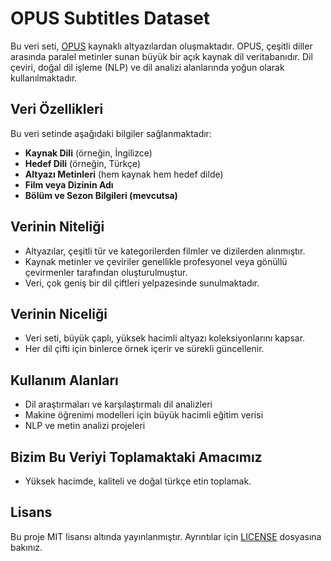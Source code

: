 # OPUS Subtitles Dataset

Bu veri seti, [OPUS](https://opus.nlpl.eu) kaynaklı altyazılardan oluşmaktadır. OPUS, çeşitli diller arasında paralel metinler sunan büyük bir açık kaynak dil veritabanıdır. Dil çeviri, doğal dil işleme (NLP) ve dil analizi alanlarında yoğun olarak kullanılmaktadır.

## Veri Özellikleri
Bu veri setinde aşağıdaki bilgiler sağlanmaktadır:
- **Kaynak Dili** (örneğin, İngilizce)
- **Hedef Dili** (örneğin, Türkçe)
- **Altyazı Metinleri** (hem kaynak hem hedef dilde)
- **Film veya Dizinin Adı**
- **Bölüm ve Sezon Bilgileri (mevcutsa)**

## Verinin Niteliği
- Altyazılar, çeşitli tür ve kategorilerden filmler ve dizilerden alınmıştır.
- Kaynak metinler ve çeviriler genellikle profesyonel veya gönüllü çevirmenler tarafından oluşturulmuştur.
- Veri, çok geniş bir dil çiftleri yelpazesinde sunulmaktadır.

## Verinin Niceliği
- Veri seti, büyük çaplı, yüksek hacimli altyazı koleksiyonlarını kapsar.
- Her dil çifti için binlerce örnek içerir ve sürekli güncellenir.

## Kullanım Alanları
- Dil araştırmaları ve karşılaştırmalı dil analizleri
- Makine öğrenimi modelleri için büyük hacimli eğitim verisi
- NLP ve metin analizi projeleri

## Bizim Bu Veriyi Toplamaktaki Amacımız
- Yüksek hacimde, kaliteli ve doğal türkçe etin toplamak.

## Lisans
Bu proje MIT lisansı altında yayınlanmıştır. Ayrıntılar için [LICENSE](LICENSE) dosyasına bakınız.

